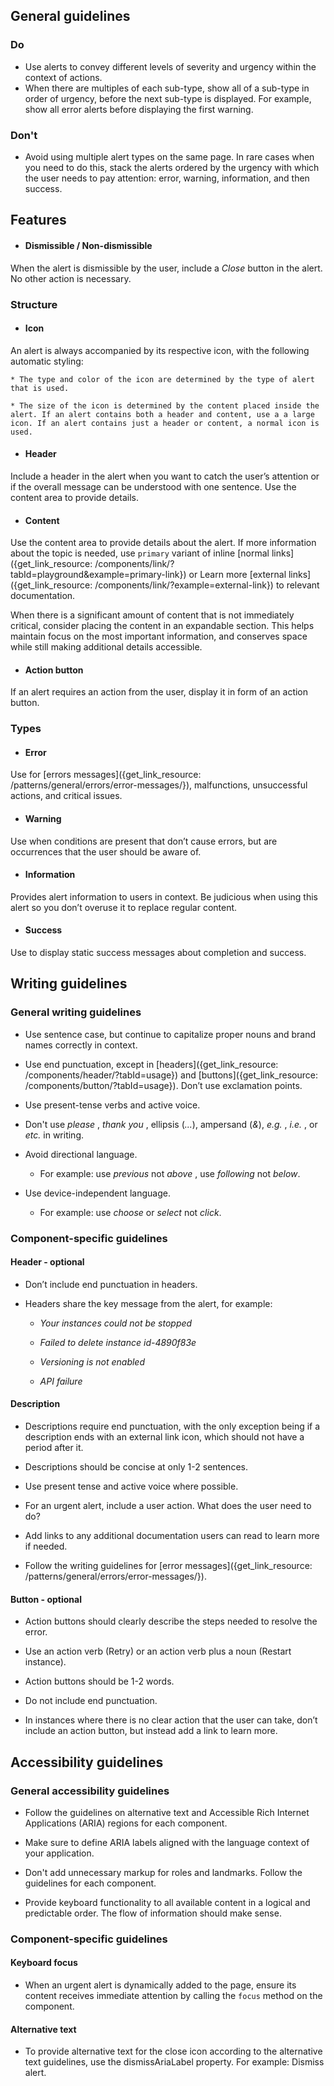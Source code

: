 ## General guidelines

### Do

  * Use alerts to convey different levels of severity and urgency within the context of actions.
  * When there are multiples of each sub-type, show all of a sub-type in order of urgency, before the next sub-type is displayed. For example, show all error alerts before displaying the first warning.



### Don't

  * Avoid using multiple alert types on the same page. In rare cases when you need to do this, stack the alerts ordered by the urgency with which the user needs to pay attention: error, warning, information, and then success.



## Features

  * #### Dismissible / Non-dismissible

When the alert is dismissible by the user, include a _Close_ button in the alert. No other action is necessary.




### Structure

  * #### Icon

An alert is always accompanied by its respective icon, with the following automatic styling:

    * The type and color of the icon are determined by the type of alert that is used.

    * The size of the icon is determined by the content placed inside the alert. If an alert contains both a header and content, use a a large icon. If an alert contains just a header or content, a normal icon is used.

  * #### Header

Include a header in the alert when you want to catch the user’s attention or if the overall message can be understood with one sentence. Use the content area to provide details.

  * #### Content

Use the content area to provide details about the alert. If more information about the topic is needed, use `primary` variant of inline [normal links]({get_link_resource: /components/link/?tabId=playground&example=primary-link}) or Learn more [external links]({get_link_resource: /components/link/?example=external-link}) to relevant documentation.

When there is a significant amount of content that is not immediately critical, consider placing the content in an expandable section. This helps maintain focus on the most important information, and conserves space while still making additional details accessible.

  * #### Action button

If an alert requires an action from the user, display it in form of an action button.




### Types

  * #### Error

Use for [errors messages]({get_link_resource: /patterns/general/errors/error-messages/}), malfunctions, unsuccessful actions, and critical issues.

  * #### Warning

Use when conditions are present that don’t cause errors, but are occurrences that the user should be aware of.

  * #### Information

Provides alert information to users in context. Be judicious when using this alert so you don’t overuse it to replace regular content.

  * #### Success

Use to display static success messages about completion and success.




## Writing guidelines

### General writing guidelines

  * Use sentence case, but continue to capitalize proper nouns and brand names correctly in context.

  * Use end punctuation, except in [headers]({get_link_resource: /components/header/?tabId=usage}) and [buttons]({get_link_resource: /components/button/?tabId=usage}). Don’t use exclamation points.

  * Use present-tense verbs and active voice.

  * Don't use _please_ , _thank you_ , ellipsis (_..._), ampersand (_&_), _e.g._ , _i.e._ , or _etc._ in writing.

  * Avoid directional language.

    * For example: use _previous_ not _above_ , use _following_ not _below_.

  * Use device-independent language.

    * For example: use _choose_ or _select_ not _click_.




### Component-specific guidelines

#### Header - optional

  * Don’t include end punctuation in headers.

  * Headers share the key message from the alert, for example:

    * _Your instances could not be stopped_

    *  _Failed to delete instance id-4890f83e_

    *  _Versioning is not enabled_

    *  _API failure_




#### Description

  * Descriptions require end punctuation, with the only exception being if a description ends with an external link icon, which should not have a period after it. 

  * Descriptions should be concise at only 1-2 sentences.

  * Use present tense and active voice where possible.

  * For an urgent alert, include a user action. What does the user need to do?

  * Add links to any additional documentation users can read to learn more if needed.

  * Follow the writing guidelines for [error messages]({get_link_resource: /patterns/general/errors/error-messages/}).




#### Button - optional

  * Action buttons should clearly describe the steps needed to resolve the error.

  * Use an action verb (Retry) or an action verb plus a noun (Restart instance). 

  * Action buttons should be 1-2 words.

  * Do not include end punctuation.

  * In instances where there is no clear action that the user can take, don’t include an action button, but instead add a link to learn more.




## Accessibility guidelines

### General accessibility guidelines

  * Follow the guidelines on alternative text and Accessible Rich Internet Applications (ARIA) regions for each component.

  * Make sure to define ARIA labels aligned with the language context of your application.

  * Don't add unnecessary markup for roles and landmarks. Follow the guidelines for each component.

  * Provide keyboard functionality to all available content in a logical and predictable order. The flow of information should make sense.




### Component-specific guidelines

#### Keyboard focus

  * When an urgent alert is dynamically added to the page, ensure its content receives immediate attention by calling the `focus` method on the component.




#### Alternative text

  * To provide alternative text for the close icon according to the alternative text guidelines, use the dismissAriaLabel property. For example: Dismiss alert.



